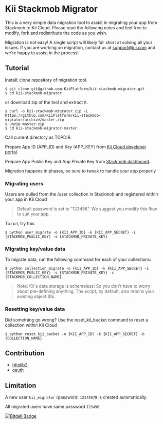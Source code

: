 # Kii Stackmob Migrator

This is a very simple data migration tool to assist in migrating your app from Stackmob to Kii Cloud. Please read the following notes and feel free to modify, fork and redistribute the code as you wish. 

Migration is not easy! A single script will likely fall short at solving all your issues. If you are working on migration, contact us at support@kii.com and we're happy to assist in the process!

## Tutorial

Install: clone repository of migration tool.

    $ git clone git@github.com:KiiPlatform/kii-stackmob-migrator.git
    $ cd kii-stackmob-migrator

or download zip of the tool and extract it.

    $ curl -o kii-stackmob-migrator.zip -L https://github.com/KiiPlatform/kii-stackmob-migrator/archive/master.zip 
    $ unzip master.zip
    $ cd kii-stackmob-migrator-master

Call current directory as TOPDIR.

Prepare App ID (APP_ID) and Key (APP_KEY) from [Kii Cloud developer portal](https://developer.kii.com).

Prepare App Public Key and App Private Key from [Stackmob dashboard](https://dashboard.stackmob.com).

Migration happens in phases, be sure to tweak to handle your app properly

### Migrating users

Users are pulled from the /user collection in Stackmob and registered within your app in Kii Cloud

> Default password is set to "123456". We suggest you modify this flow to suit your app.

To run, try this:
    
    $ python user_migrate -o {KII_APP_ID} -k {KII_APP_SECRET} -i {STACKMOB_PUBLIC_KEY} -s {STACKMOB_PRIVATE_KEY}

### Migrating key/value data

To migrate data, run the following command for each of your collections:

    $ python collection_migrate -o {KII_APP_ID} -k {KII_APP_SECRET} -i {STACKMOB_PUBLIC_KEY} -s {STACKMOB_PRIVATE_KEY} -c {STACKMOB_COLLECTION_NAME}


> Note: Kii's data storage is schemaless! So you don't have to worry about pre-defining anything. The script, by default, also retains your existing object IDs.

### Resetting key/value data

Did something go wrong? Use the reset_kii_bucket command to reset a collection within Kii Cloud

    $ python reset_kii_bucket -o {KII_APP_ID} -k {KII_APP_SECRET} -b {COLLECTION_NAME}


## Contribution

*   [httplib2](https://code.google.com/p/httplib2/)
*   [oauth](https://code.google.com/p/oauth/)


## Limitation

A new user `kii_migrator` (password: `12345678` is created automatically.

All migrated users have same password `123456`.


[![Bitdeli Badge](https://d2weczhvl823v0.cloudfront.net/KiiPlatform/kii-stackmob-migrator/trend.png)](https://bitdeli.com/free "Bitdeli Badge")

